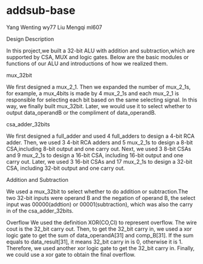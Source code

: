 # addsub-base
Yang Wenting          wy77
Liu Mengqi            ml607
 

Design Description

In this project,we built a 32-bit ALU with addition and subtraction,which are supported by CSA, MUX and logic gates. Below are the basic modules or functions of our ALU and introductions of how we realized them.

mux_32bit

We first designed a mux_2_1. Then we expanded the number of mux_2_1s, for example, a mux_4bits is made by 4 mux_2_1s and each mux_2_1 is responsible for selecting each bit based on the same selecting signal. In this way, we finally built mux_32bit. Later, we would use it to select whether to output data_operandB or the compliment of data_operandB. 

csa_adder_32bits

We first designed a full_adder and used 4 full_adders to design a 4-bit RCA adder. Then, we used 3 4-bit RCA adders and 5 mux_2_1s to design a 8-bit CSA,including 8-bit output and one carry out. Next, we used 3 8-bit CSAs and 9 mux_2_1s to design a 16-bit CSA, including 16-bit output and one carry out. Later, we used 3 16-bit CSAs and 17 mux_2_1s to design a 32-bit CSA, including 32-bit output and one carry out. 


Addition and Subtraction

We used a mux_32bit to select whether to do addition or subtraction.The two 32-bit inputs were operand B and
the negation of operand B, the select input was 00000(addtion) or 00001(subtraction), which was also the carry in of the csa_adder_32bits.

Overflow
We used the definition XOR(CO,CI) to represent overflow. The wire cout is the 32_bit carry out. Then, to get the 32_bit carry in, we used a xor logic gate to get the sum of data_operandA[31] and comp_B[31]. If the sum equals to data_result[31], it means 32_bit carry in is 0, otherwise it is 1. Therefore, we used another xor logic gate to get the 32_bit carry in.
Finally, we could use a xor gate to obtain the final overflow.



